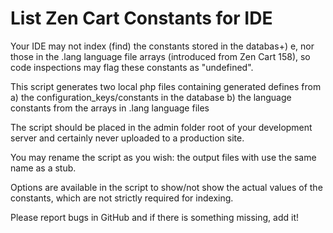 # List Zen Cart Constants for IDE
Your IDE may not index (find) the constants stored in the databas+) e, nor those in the .lang language file arrays (introduced from Zen Cart 158), so code inspections may flag these constants as "undefined".

This script generates two local php files containing generated defines from 
a) the configuration_keys/constants in the database
b) the language constants from the arrays in .lang language files

The script should be placed in the admin folder root of your development server and certainly never uploaded to a production site.

You may rename the script as you wish: the output files with use the same name as a stub.

Options are available in the script to show/not show the actual values of the constants, which are not strictly required for indexing.

Please report bugs in GitHub and if there is something missing, add it!
